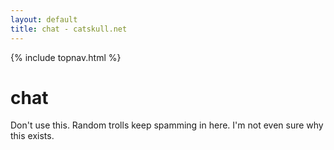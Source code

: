 ```yaml
---
layout: default
title: chat - catskull.net
---
```

{% include topnav.html %}

# chat

Don't use this. Random trolls keep spamming in here. I'm not even sure why this exists.

<little-chat></little-chat>

<script src="/public/js/components/little-chat.js"></script>
